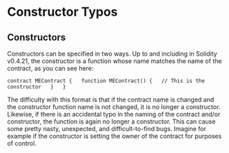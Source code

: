 # Constructor Typos

## Constructors

Constructors can be specified in two ways. Up to and including in Solidity v0.4.21, the constructor is a function whose name matches the name of the contract, as you can see here:

`contract MEContract {  
 function MEContract() {  
 // This is the constructor  
 }  
}`

The difficulty with this format is that if the contract name is changed and the constructor function name is not changed, it is no longer a constructor. Likewise, if there is an accidental typo in the naming of the contract and/or constructor, the function is again no longer a constructor. This can cause some pretty nasty, unexpected, and difficult-to-find bugs. Imagine for example if the constructor is setting the owner of the contract for purposes of control.

